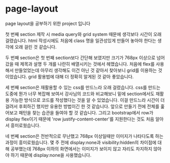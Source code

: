 # page-layout
page layout을 공부하기 위한 project 입니다

첫 번째 section 제작 시 media query와 grid system 때문에 생각보다 시간이 오래 걸렸습니다. 
html 작성시에도 처음에 class 명을 일관성있게 만들어 놓아야 한다는 생각에 오래 걸린 것 같습니다.

두 번째 section은 첫 번째 section보다 간단해 보였지만 크기가 768px 이상으로 넘어갔을 때 제목과 설명 두 개를 나란히 배열시키는 것에서 헤맸습니다.
처음에 flex를 사용해서 만들었었는데 아무리 생각해도 이건 아닌 것 같아서 찾아보니 grid를 이용하는 것이었습니다.
grid 활용법에 대해 더 정확히 알게된 것 같아 좋았습니다.

세 번째 section은 재활용할 수 있는 css를 만드느라 오래 걸렸습니다. css를 만드는 도중에 뭔가 너무 복잡해 보여서 강사님의 코드와 비교해보니 밑에 section에서도 재활용 가능한
방식으로 코드를 작성했다는 것을 알 수 있었습니다. 이걸 만드느라 시간이 더 걸려서 후회하긴 했지만 유용한 방법이긴 한 것 같습니다. 앞으로 만들기 전에 전체를 훑어보고 패턴을 찾는 습관을
들여야 할 것 같습니다. 그리고 bootstrap에서 row가 display flex이기 때문에 'row justify-content-center'를 지원한다는 것도 처음 알아서 흥미로웠습니다.

네 번쩨 section은 전반적으로 무난했고 768px 이상일때만 이미지가 나타다도록 하는 과정이 흥미로웠습니다. 몇 주 전에 display:none과 visibility:hidden의 차이점에 대해 공부했는데 768px 이하의
화면에서는 이미지가 보이지 않고 자리도 차지하지 않아야 하기 때문에 display:none을 사용했습니다. 
